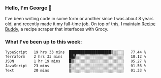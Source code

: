 ### Hello, I'm George 👋

I've been writing code in some form or another since I was about 8 years old, and recently made it my full-time job. On top of this, I maintain [Recipe Buddy](https://github.com/georgegebbett/recipe-buddy), a recipe scraper that interfaces with Grocy.  

<!--
**georgegebbett/georgegebbett** is a ✨ _special_ ✨ repository because its `README.md` (this file) appears on your GitHub profile.

Here are some ideas to get you started:

- 🔭 I’m currently working on ...
- 🌱 I’m currently learning ...
- 👯 I’m looking to collaborate on ...
- 🤔 I’m looking for help with ...
- 💬 Ask me about ...
- 📫 How to reach me: ...
- 😄 Pronouns: ...
- ⚡ Fun fact: ...
-->

### What I've been up to this week:
<!--START_SECTION:waka-->

```txt
TypeScript   19 hrs 33 mins  ███████████████████▒░░░░░   77.44 %
Terraform    2 hrs 33 mins   ██▓░░░░░░░░░░░░░░░░░░░░░░   10.12 %
JSON         1 hr 19 mins    █▒░░░░░░░░░░░░░░░░░░░░░░░   05.27 %
JavaScript   23 mins         ▒░░░░░░░░░░░░░░░░░░░░░░░░   01.56 %
Text         20 mins         ▒░░░░░░░░░░░░░░░░░░░░░░░░   01.33 %
```

<!--END_SECTION:waka-->

